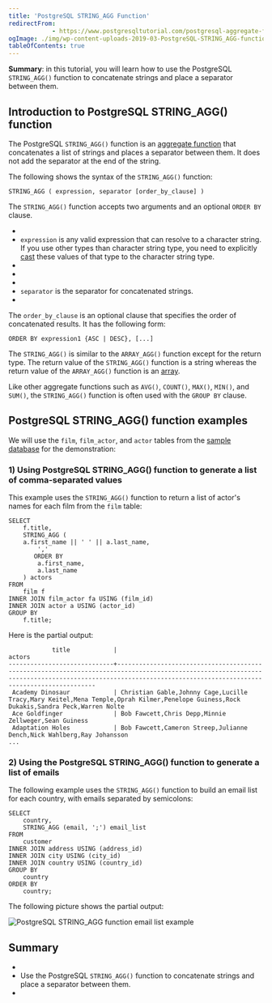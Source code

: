 ```yaml
---
title: 'PostgreSQL STRING_AGG Function'
redirectFrom: 
            - https://www.postgresqltutorial.com/postgresql-aggregate-functions/postgresql-string_agg-function/
ogImage: ./img/wp-content-uploads-2019-03-PostgreSQL-STRING_AGG-function-email-list-example.png
tableOfContents: true
---
```



**Summary**: in this tutorial, you will learn how to use the PostgreSQL `STRING_AGG()` function to concatenate strings and place a separator between them.





## Introduction to PostgreSQL STRING_AGG() function





The PostgreSQL `STRING_AGG()` function is an [aggregate function](https://www.postgresqltutorial.com/postgresql-aggregate-functions/) that concatenates a list of strings and places a separator between them. It does not add the separator at the end of the string.





The following shows the syntax of the `STRING_AGG()` function:





```
STRING_AGG ( expression, separator [order_by_clause] )
```





The `STRING_AGG()` function accepts two arguments and an optional `ORDER BY` clause.





- 
- `expression` is any valid expression that can resolve to a character string. If you use other types than character string type, you need to explicitly [cast](https://www.postgresqltutorial.com/postgresql-tutorial/postgresql-cast/) these values of that type to the character string type.
- 
-
- 
- `separator` is the separator for concatenated strings.
- 





The `order_by_clause` is an optional clause that specifies the order of concatenated results. It has the following form:





```
ORDER BY expression1 {ASC | DESC}, [...]
```





The `STRING_AGG()` is similar to the `ARRAY_AGG()` function except for the return type. The return value of the `STRING_AGG()` function is a string whereas the return value of the `ARRAY_AGG()` function is an [array](https://www.postgresqltutorial.com/postgresql-tutorial/postgresql-array/).





Like other aggregate functions such as `AVG()`, `COUNT()`, `MAX()`, `MIN()`, and `SUM()`, the `STRING_AGG()` function is often used with the `GROUP BY` clause.





## PostgreSQL STRING_AGG() function examples





We will use the `film`, `film_actor`, and `actor` tables from the [sample database](https://www.postgresqltutorial.com/postgresql-getting-started/postgresql-sample-database/) for the demonstration:





### 1) Using PostgreSQL STRING_AGG() function to generate a list of comma-separated values





This example uses the `STRING_AGG()` function to return a list of actor's names for each film from the `film` table:





```
SELECT
    f.title,
    STRING_AGG (
	a.first_name || ' ' || a.last_name,
        ','
       ORDER BY
        a.first_name,
        a.last_name
    ) actors
FROM
    film f
INNER JOIN film_actor fa USING (film_id)
INNER JOIN actor a USING (actor_id)
GROUP BY
    f.title;
```





Here is the partial output:





```
            title            |                                                                                                   actors
-----------------------------+------------------------------------------------------------------------------------------------------------------------------------------------------------------------------------------------------------
 Academy Dinosaur            | Christian Gable,Johnny Cage,Lucille Tracy,Mary Keitel,Mena Temple,Oprah Kilmer,Penelope Guiness,Rock Dukakis,Sandra Peck,Warren Nolte
 Ace Goldfinger              | Bob Fawcett,Chris Depp,Minnie Zellweger,Sean Guiness
 Adaptation Holes            | Bob Fawcett,Cameron Streep,Julianne Dench,Nick Wahlberg,Ray Johansson
...
```





### 2) Using the PostgreSQL STRING_AGG() function to generate a list of emails





The following example uses the `STRING_AGG()` function to build an email list for each country, with emails separated by semicolons:





```
SELECT
    country,
    STRING_AGG (email, ';') email_list
FROM
    customer
INNER JOIN address USING (address_id)
INNER JOIN city USING (city_id)
INNER JOIN country USING (country_id)
GROUP BY
    country
ORDER BY
    country;
```





The following picture shows the partial output:





![PostgreSQL STRING_AGG function email list example](./img/wp-content-uploads-2019-03-PostgreSQL-STRING_AGG-function-email-list-example.png)





## Summary





- 
- Use the PostgreSQL `STRING_AGG()` function to concatenate strings and place a separator between them.
- 



